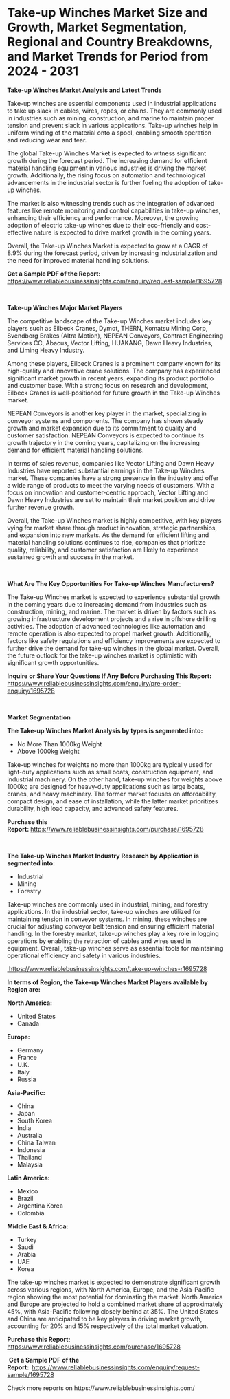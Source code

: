 <p><h1>Take-up Winches Market Size and Growth, Market Segmentation, Regional and Country Breakdowns, and Market Trends for Period from 2024 -  2031</h1></p><p><strong>Take-up Winches Market Analysis and Latest Trends</strong></p>
<p><p>Take-up winches are essential components used in industrial applications to take up slack in cables, wires, ropes, or chains. They are commonly used in industries such as mining, construction, and marine to maintain proper tension and prevent slack in various applications. Take-up winches help in uniform winding of the material onto a spool, enabling smooth operation and reducing wear and tear.</p><p>The global Take-up Winches Market is expected to witness significant growth during the forecast period. The increasing demand for efficient material handling equipment in various industries is driving the market growth. Additionally, the rising focus on automation and technological advancements in the industrial sector is further fueling the adoption of take-up winches.</p><p>The market is also witnessing trends such as the integration of advanced features like remote monitoring and control capabilities in take-up winches, enhancing their efficiency and performance. Moreover, the growing adoption of electric take-up winches due to their eco-friendly and cost-effective nature is expected to drive market growth in the coming years.</p><p>Overall, the Take-up Winches Market is expected to grow at a CAGR of 8.9% during the forecast period, driven by increasing industrialization and the need for improved material handling solutions.</p></p>
<p><strong>Get a Sample PDF of the Report:&nbsp;</strong> <a href="https://www.reliablebusinessinsights.com/enquiry/request-sample/1695728">https://www.reliablebusinessinsights.com/enquiry/request-sample/1695728</a></p>
<p>&nbsp;</p>
<p><strong>Take-up Winches Major Market Players</strong></p>
<p><p>The competitive landscape of the Take-up Winches market includes key players such as Eilbeck Cranes, Dymot, THERN, Komatsu Mining Corp, Svendborg Brakes (Altra Motion), NEPEAN Conveyors, Contract Engineering Services CC, Abacus, Vector Lifting, HUAKANG, Dawn Heavy Industries, and Liming Heavy Industry. </p><p>Among these players, Eilbeck Cranes is a prominent company known for its high-quality and innovative crane solutions. The company has experienced significant market growth in recent years, expanding its product portfolio and customer base. With a strong focus on research and development, Eilbeck Cranes is well-positioned for future growth in the Take-up Winches market.</p><p>NEPEAN Conveyors is another key player in the market, specializing in conveyor systems and components. The company has shown steady growth and market expansion due to its commitment to quality and customer satisfaction. NEPEAN Conveyors is expected to continue its growth trajectory in the coming years, capitalizing on the increasing demand for efficient material handling solutions.</p><p>In terms of sales revenue, companies like Vector Lifting and Dawn Heavy Industries have reported substantial earnings in the Take-up Winches market. These companies have a strong presence in the industry and offer a wide range of products to meet the varying needs of customers. With a focus on innovation and customer-centric approach, Vector Lifting and Dawn Heavy Industries are set to maintain their market position and drive further revenue growth.</p><p>Overall, the Take-up Winches market is highly competitive, with key players vying for market share through product innovation, strategic partnerships, and expansion into new markets. As the demand for efficient lifting and material handling solutions continues to rise, companies that prioritize quality, reliability, and customer satisfaction are likely to experience sustained growth and success in the market.</p></p>
<p>&nbsp;</p>
<p><strong>What Are The Key Opportunities For Take-up Winches Manufacturers?</strong></p>
<p><p>The Take-up Winches market is expected to experience substantial growth in the coming years due to increasing demand from industries such as construction, mining, and marine. The market is driven by factors such as growing infrastructure development projects and a rise in offshore drilling activities. The adoption of advanced technologies like automation and remote operation is also expected to propel market growth. Additionally, factors like safety regulations and efficiency improvements are expected to further drive the demand for take-up winches in the global market. Overall, the future outlook for the take-up winches market is optimistic with significant growth opportunities.</p></p>
<p><strong>Inquire or Share Your Questions If Any Before Purchasing This Report:</strong> <a href="https://www.reliablebusinessinsights.com/enquiry/pre-order-enquiry/1695728">https://www.reliablebusinessinsights.com/enquiry/pre-order-enquiry/1695728</a></p>
<p>&nbsp;</p>
<p><strong>Market Segmentation</strong></p>
<p><strong>The Take-up Winches Market Analysis by types is segmented into:</strong></p>
<p><ul><li>No More Than 1000kg Weight</li><li>Above 1000kg Weight</li></ul></p>
<p><p>Take-up winches for weights no more than 1000kg are typically used for light-duty applications such as small boats, construction equipment, and industrial machinery. On the other hand, take-up winches for weights above 1000kg are designed for heavy-duty applications such as large boats, cranes, and heavy machinery. The former market focuses on affordability, compact design, and ease of installation, while the latter market prioritizes durability, high load capacity, and advanced safety features.</p></p>
<p><strong>Purchase this Report:&nbsp;</strong><a href="https://www.reliablebusinessinsights.com/purchase/1695728">https://www.reliablebusinessinsights.com/purchase/1695728</a></p>
<p>&nbsp;</p>
<p><strong>The Take-up Winches Market Industry Research by Application is segmented into:</strong></p>
<p><ul><li>Industrial</li><li>Mining</li><li>Forestry</li></ul></p>
<p><p>Take-up winches are commonly used in industrial, mining, and forestry applications. In the industrial sector, take-up winches are utilized for maintaining tension in conveyor systems. In mining, these winches are crucial for adjusting conveyor belt tension and ensuring efficient material handling. In the forestry market, take-up winches play a key role in logging operations by enabling the retraction of cables and wires used in equipment. Overall, take-up winches serve as essential tools for maintaining operational efficiency and safety in various industries.</p></p>
<p><a href="https://www.reliablebusinessinsights.com/take-up-winches-r1695728">&nbsp;https://www.reliablebusinessinsights.com/take-up-winches-r1695728</a></p>
<p><strong>In terms of Region, the Take-up Winches Market Players available by Region are:</strong></p>
<p>
    <p> <strong> North America: </strong>
        <ul>
            <li>United States</li>
            <li>Canada</li>
        </ul>
        </p> 
    <p> <strong> Europe: </strong>
        <ul>
            <li>Germany</li>
            <li>France</li>
            <li>U.K.</li>
            <li>Italy</li>
            <li>Russia</li>
        </ul>
        </p> 
    <p> <strong> Asia-Pacific: </strong>
        <ul>
            <li>China</li>
            <li>Japan</li>
            <li>South Korea</li>
            <li>India</li>
            <li>Australia</li>
            <li>China Taiwan</li>
            <li>Indonesia</li>
            <li>Thailand</li>
            <li>Malaysia</li>
        </ul>
        </p> 
    <p> <strong> Latin America: </strong>
        <ul>
            <li>Mexico</li>
            <li>Brazil</li>
            <li>Argentina Korea</li>
            <li>Colombia</li>
        </ul>
        </p> 
    <p> <strong> Middle East & Africa: </strong>
        <ul>
            <li>Turkey</li>
            <li>Saudi</li>
            <li>Arabia</li>
            <li>UAE</li>
            <li>Korea</li>
        </ul>
    </p>
    </p>
<p><p>The take-up winches market is expected to demonstrate significant growth across various regions, with North America, Europe, and the Asia-Pacific region showing the most potential for dominating the market. North America and Europe are projected to hold a combined market share of approximately 45%, with Asia-Pacific following closely behind at 35%. The United States and China are anticipated to be key players in driving market growth, accounting for 20% and 15% respectively of the total market valuation.</p></p>
<p><strong>Purchase this Report: </strong><a href="https://www.reliablebusinessinsights.com/purchase/1695728">https://www.reliablebusinessinsights.com/purchase/1695728</a></p>
<p>&nbsp;<strong>Get a Sample PDF of the Report:&nbsp;&nbsp;</strong><a href="https://www.reliablebusinessinsights.com/enquiry/request-sample/1695728">https://www.reliablebusinessinsights.com/enquiry/request-sample/1695728</a></p>
<p><strong></strong></p>
<p>Check more reports on https://www.reliablebusinessinsights.com/</p>